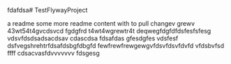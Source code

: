 fdafdsa# TestFlywayProject

a readme
some more readme content with to pull
changev grewv
43wt54t4gvcdsvcd
fgdgfrd
t4wt4wgrewtr4t
deqwegfdgfdfdsfesfsfesg
vdsvfdsdsadsacdsav
cdascdsa
fdsafdas
gfesdgfes
vdsfesf
dsfvegshrehtrfdsafdsbgfdbgfd
fewfrewfrewgewgvfdsvfdsvfdvfd
vfdsbvfsd
ffff
cdsacvasfdvvvvvvv
fdsgesg